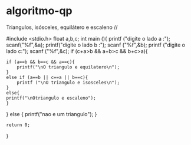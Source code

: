 # algoritmo-qp
Triangulos, isósceles, equilátero e escaleno 
//

#include <stdio.h>
float a,b,c;
int main (){
	printf ("digite o lado a :");
	scanf("%f",&a);
	printf("digite o lado b :");
	scanf ("%f",&b);
	printf ("digite o lado c:");
	scanf ("%f",&c);
if (c+a>b && a+b>c && b+c>a){
	
	if (a==b && b==c && a==c){
		printf("\nO triangulo e equilatero\n");
	}
	else if (a==b || c==a || b==c){
		printf ("\nO triangulo e isosceles\n");
	}
	else{
	printf("\nOtriangulo e escaleno");
	}
}
else {
	printf("nao e um triangulo");
}
	
	return 0;
}
